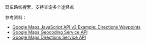 驾车路线搜索，支持查询多个途经点

参考资料：

 * [Google Maps JavaScript API v3 Example: Directions Waypoints][1]
 * [Google Maps Geocoding Service API][2]
 * [Google Maps Directions Service API][3]

[1]: https://google-developers.appspot.com/maps/documentation/javascript/examples/directions-Waypoints
[2]: https://developers.google.com/maps/documentation/javascript/Geocoding
[3]: https://developers.google.com/maps/documentation/javascript/directions
